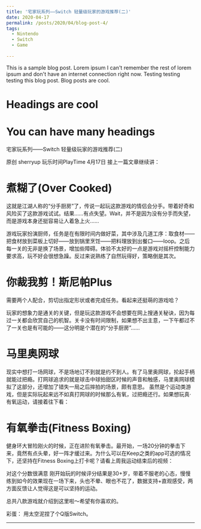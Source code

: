 ```yaml
---
title: '宅家玩系列——Switch 轻量级玩家的游戏推荐(二)'
date: 2020-04-17
permalink: /posts/2020/04/blog-post-4/
tags:
  - Nintendo
  - Switch
  - Game
  
---
```


This is a sample blog post. Lorem ipsum I can't remember the rest of lorem ipsum and don't have an internet connection right now. Testing testing testing this blog post. Blog posts are cool.

Headings are cool
======

You can have many headings
======


宅家玩系列——Switch 轻量级玩家的游戏推荐(二)

原创 sherryup  玩乐时间PlayTime  4月17日
接上一篇文章继续讲：



煮糊了(Over Cooked)
======

这就是江湖人称的“分手厨房”了，传说一起玩这款游戏的情侣会分手。带着好奇和风险买了这款游戏试试。结果……有点失望。Wait，并不是因为没有分手而失望，而是游戏本身还挺容易让人着急上火……

游戏玩家扮演厨师，任务是在有限时间内做好菜，其中涉及几道工序：取食材——把食材放到菜板上切好——放到锅里烹饪——把料理放到出餐口——loop。之后每一关的无非是换了场景，增加些障碍。体验不太好的一点是游戏对摇杆控制能力要求高，玩不好会很想急躁。反过来说熟练了自然玩得好，策略倒是其次。


你裁我剪！斯尼帕Plus
======

需要两个人配合，剪切出指定形状或者完成任务。看起来还挺萌的游戏哈？

玩家的想象力是通关的关键，但是玩这款游戏不会想要在网上搜通关秘诀，因为每过一关都会欣赏自己的机智。关卡没有时间限制，如果想不出主意，一下午都过不了一关也是有可能的——这分明是个潜在的“分手厨房”……


马里奥网球
======

现实中想打一场网球，不是场地订不到就是约不到人。有了马里奥网球，抡起手柄就能过把瘾。打网球追求的就是球击中球拍甜区时候的声音和触感，马里奥网球模拟了这部分，还增加了错失一局之后摔拍的场景，颇有意思。
虽然是个运动类游戏，但是实际玩起来远不如真打网球的时候那么有氧，过把瘾还行。如果想玩真·有氧运动，请接着往下看：


有氧拳击(Fitness Boxing)
======

健身环大冒险刚火的时候，正在进阶有氧拳击。最开始，一场20分钟的拳击下来，竟然有点头晕，好一阵才缓过来。为什么可以在Keep之类的app可选的情况下，还坚持在Fitness Boxing上打卡呢？请看上周我运动结束后的视频：

对这个分数很满意
刚开始玩的时候评分结果是30+岁，带着不服老的心态，慢慢练到如今的效果现在一场下来，头也不晕、眼也不花了，数据支持+直观感受，两方面反馈让人觉得这是可以坚持的运动。


总共八款游戏就介绍到这里啦～希望有你喜欢的。

彩蛋：
用太空泥捏了个Q版Switch。




------